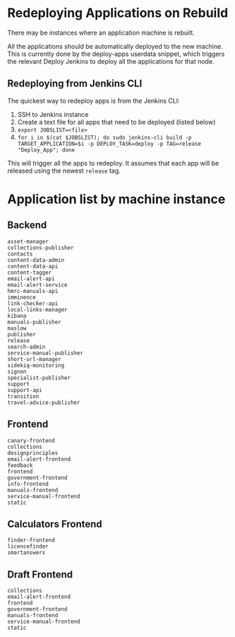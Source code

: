 # Redeploying Applications on Rebuild

There may be instances where an application machine is rebuilt.

All the applications should be automatically deployed to the new
machine. This is currently done by the deploy-apps userdata snippet,
which triggers the relevant Deploy Jenkins to deploy all the
applications for that node.

## Redeploying from Jenkins CLI

The quickest way to redeploy apps is from the Jenkins CLI:

1. SSH to Jenkins instance
2. Create a text file for all apps that need to be deployed (listed below)
3. `export JOBSLIST=<file>`
4. `for i in $(cat $JOBSLIST); do sudo jenkins-cli build -p TARGET_APPLICATION=$i -p DEPLOY_TASK=deploy -p TAG=release "Deploy_App"; done`

This will trigger all the apps to redeploy. It assumes that each app will be released using the newest `release` tag.

# Application list by machine instance

## Backend

```
asset-manager
collections-publisher
contacts
content-data-admin
content-data-api
content-tagger
email-alert-api
email-alert-service
hmrc-manuals-api
imminence
link-checker-api
local-links-manager
kibana
manuals-publisher
maslow
publisher
release
search-admin
service-manual-publisher
short-url-manager
sidekiq-monitoring
signon
specialist-publisher
support
support-api
transition
travel-advice-publisher
```

## Frontend

```
canary-frontend
collections
designprinciples
email-alert-frontend
feedback
frontend
government-frontend
info-frontend
manuals-frontend
service-manual-frontend
static
```

## Calculators Frontend

```
finder-frontend
licencefinder
smartanswers
```

## Draft Frontend

```
collections
email-alert-frontend
frontend
government-frontend
manuals-frontend
service-manual-frontend
static
```
